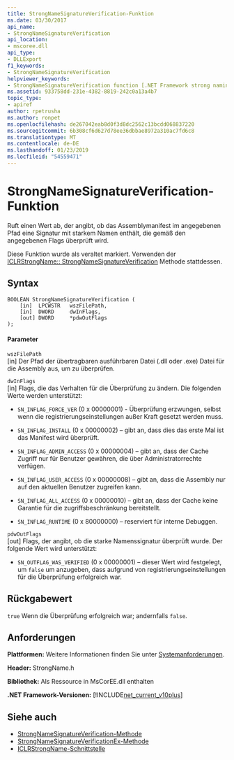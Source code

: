 ```yaml
---
title: StrongNameSignatureVerification-Funktion
ms.date: 03/30/2017
api_name:
- StrongNameSignatureVerification
api_location:
- mscoree.dll
api_type:
- DLLExport
f1_keywords:
- StrongNameSignatureVerification
helpviewer_keywords:
- StrongNameSignatureVerification function [.NET Framework strong naming]
ms.assetid: 933758dd-231e-4382-8819-242c0a13a4b7
topic_type:
- apiref
author: rpetrusha
ms.author: ronpet
ms.openlocfilehash: de267042eab8d0f3d8dc2562c13bcdd068837220
ms.sourcegitcommit: 6b308cf6d627d78ee36dbbae8972a310ac7fd6c8
ms.translationtype: MT
ms.contentlocale: de-DE
ms.lasthandoff: 01/23/2019
ms.locfileid: "54559471"
---
```

# <a name="strongnamesignatureverification-function"></a>StrongNameSignatureVerification-Funktion
Ruft einen Wert ab, der angibt, ob das Assemblymanifest im angegebenen Pfad eine Signatur mit starkem Namen enthält, die gemäß den angegebenen Flags überprüft wird.  
  
 Diese Funktion wurde als veraltet markiert. Verwenden der [ICLRStrongName:: StrongNameSignatureVerification](../../../../docs/framework/unmanaged-api/hosting/iclrstrongname-strongnamesignatureverification-method.md) Methode stattdessen.  
  
## <a name="syntax"></a>Syntax  
  
```  
BOOLEAN StrongNameSignatureVerification (  
    [in]  LPCWSTR   wszFilePath,  
    [in]  DWORD     dwInFlags,  
    [out] DWORD     *pdwOutFlags  
);  
```  
  
#### <a name="parameters"></a>Parameter  
 `wszFilePath`  
 [in] Der Pfad der übertragbaren ausführbaren Datei (.dll oder .exe) Datei für die Assembly aus, um zu überprüfen.  
  
 `dwInFlags`  
 [in] Flags, die das Verhalten für die Überprüfung zu ändern. Die folgenden Werte werden unterstützt:  
  
-   `SN_INFLAG_FORCE_VER` (0 x 00000001) - Überprüfung erzwungen, selbst wenn die registrierungseinstellungen außer Kraft gesetzt werden muss.  
  
-   `SN_INFLAG_INSTALL` (0 x 00000002) – gibt an, dass dies das erste Mal ist das Manifest wird überprüft.  
  
-   `SN_INFLAG_ADMIN_ACCESS` (0 x 00000004) – gibt an, dass der Cache Zugriff nur für Benutzer gewähren, die über Administratorrechte verfügen.  
  
-   `SN_INFLAG_USER_ACCESS` (0 x 00000008) – gibt an, dass die Assembly nur auf den aktuellen Benutzer zugreifen kann.  
  
-   `SN_INFLAG_ALL_ACCESS` (0 x 00000010) – gibt an, dass der Cache keine Garantie für die zugriffsbeschränkung bereitstellt.  
  
-   `SN_INFLAG_RUNTIME` (0 x 80000000) – reserviert für interne Debuggen.  
  
 `pdwOutFlags`  
 [out] Flags, der angibt, ob die starke Namenssignatur überprüft wurde. Der folgende Wert wird unterstützt:  
  
-   `SN_OUTFLAG_WAS_VERIFIED` (0 x 00000001) – dieser Wert wird festgelegt, um `false` um anzugeben, dass aufgrund von registrierungseinstellungen für die Überprüfung erfolgreich war.  
  
## <a name="return-value"></a>Rückgabewert  
 `true` Wenn die Überprüfung erfolgreich war; andernfalls `false`.  
  
## <a name="requirements"></a>Anforderungen  
 **Plattformen:** Weitere Informationen finden Sie unter [Systemanforderungen](../../../../docs/framework/get-started/system-requirements.md).  
  
 **Header:** StrongName.h  
  
 **Bibliothek:** Als Ressource in MsCorEE.dll enthalten  
  
 **.NET Framework-Versionen:** [!INCLUDE[net_current_v10plus](../../../../includes/net-current-v10plus-md.md)]  
  
## <a name="see-also"></a>Siehe auch
- [StrongNameSignatureVerification-Methode](../../../../docs/framework/unmanaged-api/hosting/iclrstrongname-strongnamesignatureverification-method.md)
- [StrongNameSignatureVerificationEx-Methode](../../../../docs/framework/unmanaged-api/hosting/iclrstrongname-strongnamesignatureverificationex-method.md)
- [ICLRStrongName-Schnittstelle](../../../../docs/framework/unmanaged-api/hosting/iclrstrongname-interface.md)
